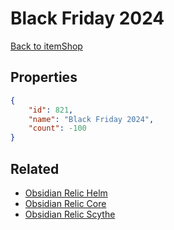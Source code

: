 # Black Friday 2024

<no description available>

[Back to itemShop](../item-shops.md)

## Properties

```json
{
    "id": 821,
    "name": "Black Friday 2024",
    "count": -100
}
```

## Related

- [Obsidian Relic Helm](../items/22225-obsidian-relic-helm.md)
- [Obsidian Relic Core](../items/22226-obsidian-relic-core.md)
- [Obsidian Relic Scythe](../items/22227-obsidian-relic-scythe.md)

